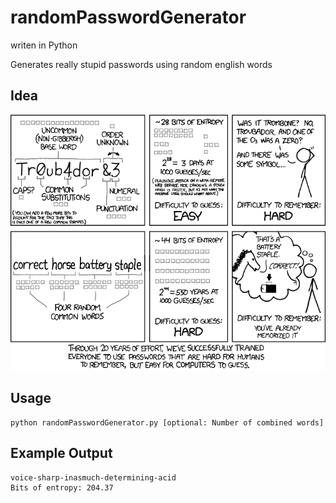 # randomPasswordGenerator
writen in Python

Generates really stupid passwords using random english words

## Idea

![](images/password_strength.png)

## Usage
```
python randomPasswordGenerator.py [optional: Number of combined words]
```

## Example Output
```
voice-sharp-inasmuch-determining-acid
Bits of entropy: 204.37
```
